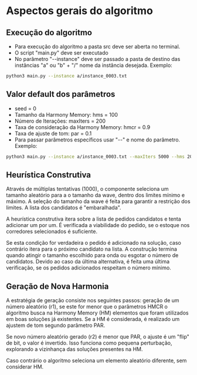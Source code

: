 # Aspectos gerais do algoritmo

## Execução do algoritmo 

+ Para execução do algoritmo a pasta src deve ser aberta no terminal. 
+ O script "main.py" deve ser executado
+ No parâmetro "--instance" deve ser passado a pasta de destino das instâncias "a" ou "b" + "/" nome da instância desejada. Exemplo:

```bash
python3 main.py --instance a/instance_0003.txt
```

## Valor default dos parâmetros

+ seed = 0
+ Tamanho da Harmony Memory: hms = 100
+ Número de Iterações: maxIters = 200
+ Taxa de consideração da Harmony Memory: hmcr = 0.9
+ Taxa de ajuste de tom: par = 0.1
+ Para passar parâmetros específicos usar "--" e nome do parâmetro. Exemplo:

```bash
python3 main.py --instance a/instance_0003.txt --maxIters 5000 --hms 200 --hmcr 0.7 --par 0.3
```
## Heurística Construtiva

Através de múltiplas tentativas (1000), o componente seleciona um tamanho aleatório para a o tamanho da wave, dentro dos limites mínimo e máximo. A seleção do tamanho da wave é feita para garantir a restrição dos limites. A lista dos candidatos é "embaralhada". 

A heurística construtiva itera sobre a lista de pedidos candidatos e tenta adicionar um por um. É verificada a viabilidade do pedido, se o estoque nos corredores selecionados é suficiente. 

Se esta condição for verdadeira o pedido é adicionado na solução, caso contrário itera para o próximo candidato na lista. A construção termina quando atingir o tamanho escolhido para onda ou esgotar o número de candidatos. Devido ao caso da última alternativa, é feita uma última verificação, se os pedidos adicionados respeitam o número mínimo. 

## Geração de Nova Harmonia 

A estratégia de geração consiste nos seguintes passos: geração de um número aleatório (r1), se este for menor que o parâmetros HMCR o algoritmo busca na Harmony Memory (HM) elementos que foram utilizados em boas soluções já existentes. Se a HM é considerada, é realizado um ajustem de tom segundo parâmetro PAR.

Se novo número aleatório gerado (r2) é menor que PAR, o ajuste é um "flip" de bit, o valor é invertido. Isso funciona como pequena perturbação, explorando a vizinhança das soluções presentes na HM. 

Caso contrário o algoritmo seleciona um elemento aleatório diferente, sem considerar HM. 



